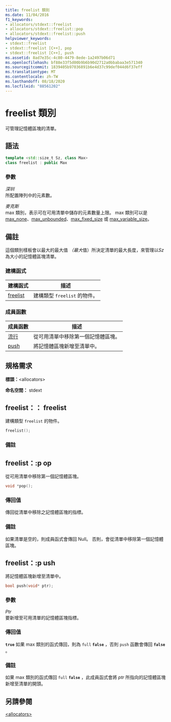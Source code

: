 ```yaml
---
title: freelist 類別
ms.date: 11/04/2016
f1_keywords:
- allocators/stdext::freelist
- allocators/stdext::freelist::pop
- allocators/stdext::freelist::push
helpviewer_keywords:
- stdext::freelist
- stdext::freelist [C++], pop
- stdext::freelist [C++], push
ms.assetid: 8ad7e35c-4c80-4479-8ede-1a2497b06d71
ms.openlocfilehash: bf88e33f5d00b9b6b90d2712a0bbabaa3e571340
ms.sourcegitcommit: 1839405b97036891b6e4d37c99def044d6f37eff
ms.translationtype: MT
ms.contentlocale: zh-TW
ms.lasthandoff: 08/18/2020
ms.locfileid: "88561202"
---
```

# <a name="freelist-class"></a>freelist 類別

可管理記憶體區塊的清單。

## <a name="syntax"></a>語法

```cpp
template <std::size_t Sz, class Max>
class freelist : public Max
```

### <a name="parameters"></a>參數

*深圳*\
所配置陣列中的元素數。

*麥克斯*\
max 類別，表示可在可用清單中儲存的元素數量上限。 max 類別可以是 [max_none](../standard-library/max-none-class.md)、[max_unbounded](../standard-library/max-unbounded-class.md)、[max_fixed_size](../standard-library/max-fixed-size-class.md) 或 [max_variable_size](../standard-library/max-variable-size-class.md)。

## <a name="remarks"></a>備註

這個類別樣板會以最大的最大值 *（最大*值）所決定清單的最大長度，來管理以*Sz*為大小的記憶體區塊清單。

### <a name="constructors"></a>建構函式

|建構函式|描述|
|-|-|
|[freelist](#freelist)|建構類型 `freelist` 的物件。|

### <a name="member-functions"></a>成員函數

|成員函數|描述|
|-|-|
|[流行](#pop)|從可用清單中移除第一個記憶體區塊。|
|[push](#push)|將記憶體區塊新增至清單中。|

## <a name="requirements"></a>規格需求

**標頭：**\<allocators>

**命名空間：** stdext

## <a name="freelistfreelist"></a><a name="freelist"></a> freelist：： freelist

建構類型 `freelist` 的物件。

```cpp
freelist();
```

### <a name="remarks"></a>備註

## <a name="freelistpop"></a><a name="pop"></a> freelist：:p op

從可用清單中移除第一個記憶體區塊。

```cpp
void *pop();
```

### <a name="return-value"></a>傳回值

傳回從清單中移除之記憶體區塊的指標。

### <a name="remarks"></a>備註

如果清單是空的，則成員函式會傳回 Null。 否則，會從清單中移除第一個記憶體區塊。

## <a name="freelistpush"></a><a name="push"></a> freelist：:p ush

將記憶體區塊新增至清單中。

```cpp
bool push(void* ptr);
```

### <a name="parameters"></a>參數

*Ptr*\
要新增至可用清單的記憶體區塊指標。

### <a name="return-value"></a>傳回值

**`true`** 如果 max 類別的函式傳回，則為 `full` **`false`** ，否則 `push` 函數會傳回 **`false`** 。

### <a name="remarks"></a>備註

如果 max 類別的函式傳回 `full` **`false`** ，此成員函式會將 *ptr* 所指向的記憶體區塊新增至清單的開頭。

## <a name="see-also"></a>另請參閱

[\<allocators>](../standard-library/allocators-header.md)
